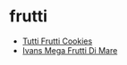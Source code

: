 # frutti

 * [Tutti Frutti Cookies](../index/t/tutti-frutti-cookies-13263.json)
 * [Ivans Mega Frutti Di Mare](../index/i/ivans-mega-frutti-di-mare.json)
